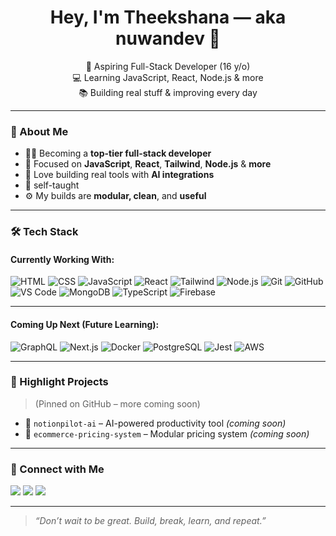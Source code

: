 <!-- README.md for nuwandev -->

<h1 align="center">Hey, I'm Theekshana — aka nuwandev 👋</h1>

<p align="center">
  🚀 Aspiring Full-Stack Developer (16 y/o) <br/>
  💻 Learning JavaScript, React, Node.js & more <br/>
  📚 Building real stuff & improving every day
</p>

---

### 🧠 About Me

- 👨‍💻 Becoming a **top-tier full-stack developer**
- 🧱 Focused on **JavaScript**, **React**, **Tailwind**, **Node.js** & **more**
- 🤖 Love building real tools with **AI integrations**
- 🌱 self-taught
- ⚙️ My builds are **modular, clean**, and **useful**

---

### 🛠️ Tech Stack

#### Currently Working With:
![HTML](https://img.shields.io/badge/-HTML5-E34F26?logo=html5&logoColor=fff&style=flat)
![CSS](https://img.shields.io/badge/-CSS3-1572B6?logo=css3&logoColor=fff&style=flat)
![JavaScript](https://img.shields.io/badge/-JavaScript-F7DF1E?logo=javascript&logoColor=000&style=flat)
![React](https://img.shields.io/badge/-React-61DAFB?logo=react&logoColor=000&style=flat)
![Tailwind](https://img.shields.io/badge/-TailwindCSS-06B6D4?logo=tailwindcss&logoColor=fff&style=flat)
![Node.js](https://img.shields.io/badge/-Node.js-339933?logo=node.js&logoColor=fff&style=flat)
![Git](https://img.shields.io/badge/-Git-F05032?logo=git&logoColor=fff&style=flat)
![GitHub](https://img.shields.io/badge/-GitHub-100000?logo=github&logoColor=fff&style=flat)
![VS Code](https://img.shields.io/badge/-VS%20Code-007ACC?logo=visual-studio-code&logoColor=fff&style=flat)
![MongoDB](https://img.shields.io/badge/-MongoDB-47A248?logo=mongodb&logoColor=fff&style=flat)
![TypeScript](https://img.shields.io/badge/-TypeScript-3178C6?logo=typescript&logoColor=fff&style=flat)
![Firebase](https://img.shields.io/badge/-Firebase-FFCA28?logo=firebase&logoColor=fff&style=flat)

---

#### Coming Up Next (Future Learning):
![GraphQL](https://img.shields.io/badge/-GraphQL-E10098?logo=graphql&logoColor=fff&style=flat)
![Next.js](https://img.shields.io/badge/-Next.js-000000?logo=next.js&logoColor=fff&style=flat)
![Docker](https://img.shields.io/badge/-Docker-2496ED?logo=docker&logoColor=fff&style=flat)
![PostgreSQL](https://img.shields.io/badge/-PostgreSQL-336791?logo=postgresql&logoColor=fff&style=flat)
![Jest](https://img.shields.io/badge/-Jest-C21325?logo=jest&logoColor=fff&style=flat)
![AWS](https://img.shields.io/badge/-AWS-FF9900?logo=amazonaws&logoColor=fff&style=flat)

---

### 📌 Highlight Projects

> (Pinned on GitHub – more coming soon)

- 🔧 `notionpilot-ai` – AI-powered productivity tool *(coming soon)*
- 💸 `ecommerce-pricing-system` – Modular pricing system *(coming soon)*

---

### 🔗 Connect with Me

<p>
  <a href="https://github.com/nuwandev" target="_blank"><img src="https://img.shields.io/badge/GitHub-100000?style=flat&logo=github&logoColor=white"/></a>
  <a href="www.linkedin.com/in/nuwandev" target="_blank"><img src="https://img.shields.io/badge/LinkedIn-0077B5?style=flat&logo=linkedin&logoColor=white"/></a>
  <a href="https://wa.link/zpzths" target="_blank"><img src="https://img.shields.io/badge/WhatsApp-25D366?style=flat&logo=whatsapp&logoColor=white"/></a>
</p>

---

> *“Don’t wait to be great. Build, break, learn, and repeat.”*
